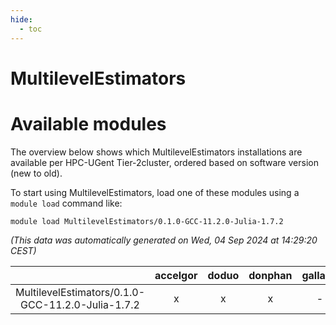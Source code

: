 ```yaml
---
hide:
  - toc
---
```


MultilevelEstimators
====================

# Available modules


The overview below shows which MultilevelEstimators installations are available per HPC-UGent Tier-2cluster, ordered based on software version (new to old).

To start using MultilevelEstimators, load one of these modules using a `module load` command like:

```shell
module load MultilevelEstimators/0.1.0-GCC-11.2.0-Julia-1.7.2
```

*(This data was automatically generated on Wed, 04 Sep 2024 at 14:29:20 CEST)*  

| |accelgor|doduo|donphan|gallade|joltik|shinx|skitty|
| :---: | :---: | :---: | :---: | :---: | :---: | :---: | :---: |
|MultilevelEstimators/0.1.0-GCC-11.2.0-Julia-1.7.2|x|x|x|-|x|-|x|
